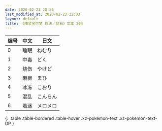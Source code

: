 ```yaml
---
date: 2020-02-23 20:56
last_modified_at: 2020-02-23 22:03
layout: default
title: 《精灵宝可梦 珍珠／钻石》文本 204
---
```

| 编号 | 中文 | 日文 |
| ---- | ---- | ---- |
| 0 | 睡眠 | ねむり |
| 1 | 中毒 | どく |
| 2 | 烧伤 | やけど |
| 3 | 麻痹 | まひ |
| 4 | 冰冻 | こおり |
| 5 | 混乱 | こんらん |
| 6 | 着迷 | メロメロ |
{: .table .table-bordered .table-hover .xz-pokemon-text .xz-pokemon-text-DP }